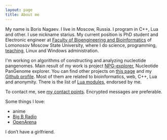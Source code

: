```yaml
---
layout: page
title: About me
---
```


My name is Boris Nagaev. I live in Moscow, Russia.
I program in C++, Lua and other. I use nickname starius.
My current position is PhD student and Electronic engineer
at [Faculty of Bioengineering and Bioinformatics][fbb]
of Lomonosov Moscow State University, where I do science,
programming, [teaching][luaandc], Linux and Windows
administration.

I'm working on algorithms of constructing and analyzing
nucleotide pangenomes. Main result of my work is project
[NPG-explorer][npge], Nucleotide PanGenome explorer.
You can find other projects on [this page][code] and my
[Github profile][github]. Most of them are related to
bioinformatics, web, C++, Lua and anonymity. There is
the list of [Lua modules][lua-toolbox], endorsed by me.

[fbb]: http://en.fbb.msu.ru/
[luaandc]: http://kodomo.fbb.msu.ru/wiki/Main/LuaAndC
[npge]: http://mouse.belozersky.msu.ru/tools/npge.html
[code]: /code
[github]: https://github.com/starius/
[lua-toolbox]: https://lua-toolbox.com/user/129

To contact me, see [my contact points][contact].
Encrypted messages are preferable.

Some things I love:

 * anime
 * [Big B Radio](http://www.bigbradio.com/
    "mplayer http://50.7.173.162:8076")
 * [OpenArena][oa]

I don’t have a girlfriend.

[oa]: http://openarena.ws
[contact]: /contact
